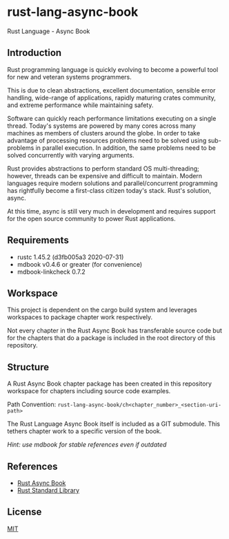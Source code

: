 # rust-lang-async-book

Rust Language - Async Book

## Introduction

Rust programming language is quickly evolving to become a powerful tool for new and veteran systems programmers.

This is due to clean abstractions, excellent documentation, sensible error handling, wide-range of applications, rapidly maturing crates community, and extreme performance while maintaining safety.

Software can quickly reach performance limitations executing on a single thread. Today's systems are powered by many cores across many machines as members of clusters around the globe. In order to take advantage of processing resources problems need to be solved using sub-problems in parallel execution. In addition, the same problems need to be solved concurrently with varying arguments.

Rust provides abstractions to perform standard OS multi-threading; however, threads can be expensive and difficult to maintain. Modern languages require modern solutions and parallel/concurrent programming has rightfully become a first-class citizen today's stack. Rust's solution, async.

At this time, async is still very much in development and requires support for the open source community to power Rust applications.

## Requirements

- rustc 1.45.2 (d3fb005a3 2020-07-31)
- mdbook v0.4.6 or greater (for convenience)
- mdbook-linkcheck 0.7.2

## Workspace

This project is dependent on the cargo build system and leverages workspaces to package chapter work respectively.  

Not every chapter in the Rust Async Book has transferable source code but for the chapters that do a package is included in the root directory of this repository.

## Structure

A Rust Async Book chapter package has been created in this repository workspace for chapters including source code examples.

Path Convention: `rust-lang-async-book/ch<chapter_number>_<section-uri-path>`

The Rust Language Async Book itself is included as a GIT submodule. This tethers chapter work to a specific version of the book.

*Hint: use mdbook for stable references even if outdated*

## References

- [Rust Async Book](https://doc.rust-lang.org/async-book/)
- [Rust Standard Library](https://doc.rust-lang.org/std/)

## License

[MIT](LICENSE)